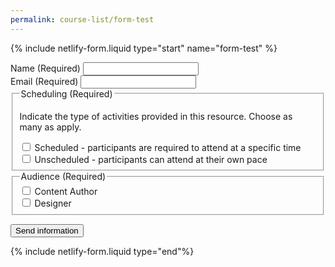 ```yaml
---
permalink: course-list/form-test
---
```


{% include netlify-form.liquid type="start" name="form-test" %}

<div class="field">
     <label for="submitter-name" class="label-input">Name (Required)</label>
     <input type="text" id="submitter-name" required="" />
   </div>
   <div class="field">
     <label for="submitter-email" class="label-input">Email (Required)</label>
     <input type="email" id="submitter-email" required="" />
</div>

<fieldset class="field" id="course-learning">
    <legend class="label">Scheduling (Required)</legend>
    <p class="expl">Indicate the type of activities provided in this resource. Choose as many as apply.</p>
    <div class="radio-field">
        <input type="checkbox" id="course-learning-scheduled" name="course-learning-scheduled" group="learning" required>
        <label for="course-learning-scheduled">Scheduled - participants are required to attend at a specific time</label>
    </div>
    <div class="radio-field">
        <input type="checkbox" id="course-learning-not-scheduled" name="course-learning-not-scheduled" group="learning">
        <label for="course-learning-not-scheduled">Unscheduled - participants can attend at their own pace</label>
    </div>
</fieldset>

<fieldset class="field" id="course-audience">
    <legend class="label">Audience (Required)</legend>
    <div class="radio-field">
      <input type="checkbox" id="course-audience-content-author" name="course-audience-content-author" group="audience" required>
      <label for="course-audience-content-author">Content Author</label>
    </div>
    <div class="radio-field">
      <input type="checkbox" name="course-audience-designer" id="course-audience-designer" group="audience" >
      <label for="course-audience-designer">Designer</label>
    </div>
  </fieldset>

  <button type="submit">Send information</button>

{% include netlify-form.liquid type="end"%}
